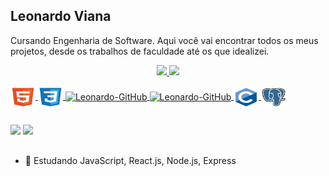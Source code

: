 ## Leonardo Viana
Cursando Engenharia de Software. Aqui você vai encontrar todos os meus projetos, desde os trabalhos de faculdade até os que idealizei.
<div align="center">
  <a href="https://github.com/Leonardovii2"> <img height="180em" src="https://github-readme-stats.vercel.app/api?username=leonardovii2&show_icons=true&theme=dark&include_all_commits=true&count_private=true"/> <img height="180em" src="https://github-readme-stats.vercel.app/api/top-langs/?username=leonardovii2&layout=compact&langs_count=7&theme=dark"/>
  </div>

<div style="display: inline_block"><br>
  <img align="center" alt="Leonardo-HTML" height="30" width="40" src="https://raw.githubusercontent.com/devicons/devicon/master/icons/html5/html5-original.svg">
  <img align="center" alt="Leonardo-CSS" height="30" width="40" src="https://raw.githubusercontent.com/devicons/devicon/master/icons/css3/css3-original.svg">
  <img align="center" alt="Leonardo-GitHub" height="30" width="40" src="https://cdn.jsdelivr.net/gh/devicons/devicon/icons/javascript/javascript-original.svg">
  <img align="center" alt="Leonardo-GitHub" height="30" width="40" src="https://cdn.jsdelivr.net/gh/devicons/devicon/icons/react/react-original.svg">
  <img align="center" alt="Leonardo-C" height="30" width="40" src="https://raw.githubusercontent.com/devicons/devicon/master/icons/c/c-original.svg">
  <img align="center" alt="Leonardo-C" height="30" width="40" src="https://raw.githubusercontent.com/devicons/devicon/master/icons/postgresql/postgresql-original.svg">
          
          
  

##
 
<div> 
  <a href="https://www.instagram.com/leonardovii2/" target="_blank"><img src="https://img.shields.io/badge/-Instagram-%23E4405F?style=for-the-badge&logo=instagram&logoColor=white" target="_blank"></a>
  <a href="https://www.linkedin.com/in/leonardo-viana-067468246/" target="_blank"><img src="https://img.shields.io/badge/-linkedin-%23E4405F?style=for-the-badge&logo=linkedin&logoColor=white" target="_blank"></a>
  
  ##

- 🌱 Estudando JavaScript, React.js, Node.js, Express
